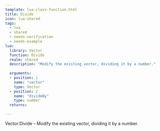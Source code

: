 ```yaml
---
template: lua-class-function.html
title: Divide
icon: lua-shared
tags:
  - lua
  - shared
  - needs-verification
  - needs-example
lua:
  library: Vector
  function: Divide
  realm: shared
  description: "Modify the existing vector, dividing it by a number."
  
  arguments:
  - position: 1
    name: "vector"
    type: Vector
  - position: 2
    name: "divideBy"
    type: number
  returns:
    
---
```


<div class="lua__search__keywords">
Vector:Divide &#x2013; Modify the existing vector, dividing it by a number.
</div>
